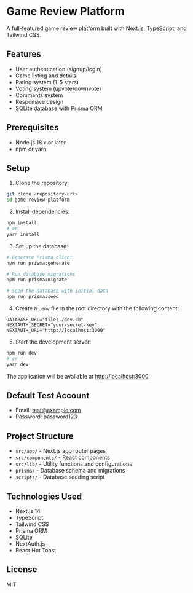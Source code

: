 # Game Review Platform

A full-featured game review platform built with Next.js, TypeScript, and Tailwind CSS.

## Features

- User authentication (signup/login)
- Game listing and details
- Rating system (1-5 stars)
- Voting system (upvote/downvote)
- Comments system
- Responsive design
- SQLite database with Prisma ORM

## Prerequisites

- Node.js 18.x or later
- npm or yarn

## Setup

1. Clone the repository:
```bash
git clone <repository-url>
cd game-review-platform
```

2. Install dependencies:
```bash
npm install
# or
yarn install
```

3. Set up the database:
```bash
# Generate Prisma client
npm run prisma:generate

# Run database migrations
npm run prisma:migrate

# Seed the database with initial data
npm run prisma:seed
```

4. Create a `.env` file in the root directory with the following content:
```env
DATABASE_URL="file:./dev.db"
NEXTAUTH_SECRET="your-secret-key"
NEXTAUTH_URL="http://localhost:3000"
```

5. Start the development server:
```bash
npm run dev
# or
yarn dev
```

The application will be available at [http://localhost:3000](http://localhost:3000).

## Default Test Account

- Email: test@example.com
- Password: password123

## Project Structure

- `src/app/` - Next.js app router pages
- `src/components/` - React components
- `src/lib/` - Utility functions and configurations
- `prisma/` - Database schema and migrations
- `scripts/` - Database seeding script

## Technologies Used

- Next.js 14
- TypeScript
- Tailwind CSS
- Prisma ORM
- SQLite
- NextAuth.js
- React Hot Toast

## License

MIT
